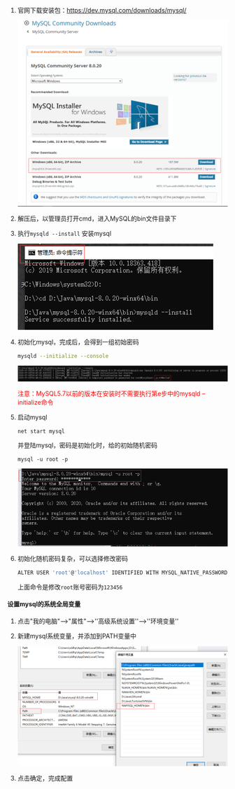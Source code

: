 1. 官网下载安装包：https://dev.mysql.com/downloads/mysql/

	![mysql下载](./images/mysql1.png)

2. 解压后，以管理员打开cmd，进入MySQL的bin文件目录下

3. 执行`mysqld --install` 安装mysql

	![](./images/mysql2.png)

	

4. 初始化mysql，完成后，会得到一组初始密码

	```sh
	mysqld --initialize --console
	```

	![](./images/mysql3.png)

	<font color="red">注意：MySQL5.7以前的版本在安装时不需要执行第e步中的mysqld –initialize命令</font>

5. 启动mysql 

	```
	net start mysql
	```

	并登陆mysql，密码是初始化时，给的初始随机密码

	```
	mysql -u root -p
	```

	![](./images/mysql4.png)

6. 初始化随机密码复杂，可以选择修改密码

	```sh
	ALTER USER 'root'@'localhost' IDENTIFIED WITH MYSQL_NATIVE_PASSWORD BY '123456';
	```

	上面命令是修改`root`账号密码为`123456`



#### 设置mysql的系统全局变量

1. 点击"我的电脑"-->"属性"-->''高级系统设置''-->''环境变量''

2. 新建mysql系统变量，并添加到PATH变量中

	![](./images/mysql5.png)

3. 点击确定，完成配置